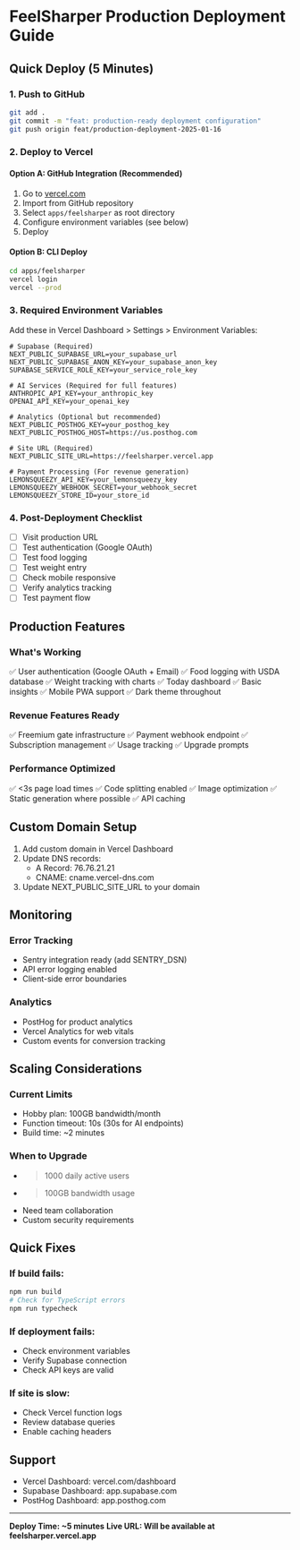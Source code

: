 # FeelSharper Production Deployment Guide

## Quick Deploy (5 Minutes)

### 1. Push to GitHub
```bash
git add .
git commit -m "feat: production-ready deployment configuration"
git push origin feat/production-deployment-2025-01-16
```

### 2. Deploy to Vercel

#### Option A: GitHub Integration (Recommended)
1. Go to [vercel.com](https://vercel.com)
2. Import from GitHub repository
3. Select `apps/feelsharper` as root directory
4. Configure environment variables (see below)
5. Deploy

#### Option B: CLI Deploy
```bash
cd apps/feelsharper
vercel login
vercel --prod
```

### 3. Required Environment Variables

Add these in Vercel Dashboard > Settings > Environment Variables:

```env
# Supabase (Required)
NEXT_PUBLIC_SUPABASE_URL=your_supabase_url
NEXT_PUBLIC_SUPABASE_ANON_KEY=your_supabase_anon_key
SUPABASE_SERVICE_ROLE_KEY=your_service_role_key

# AI Services (Required for full features)
ANTHROPIC_API_KEY=your_anthropic_key
OPENAI_API_KEY=your_openai_key

# Analytics (Optional but recommended)
NEXT_PUBLIC_POSTHOG_KEY=your_posthog_key
NEXT_PUBLIC_POSTHOG_HOST=https://us.posthog.com

# Site URL (Required)
NEXT_PUBLIC_SITE_URL=https://feelsharper.vercel.app

# Payment Processing (For revenue generation)
LEMONSQUEEZY_API_KEY=your_lemonsqueezy_key
LEMONSQUEEZY_WEBHOOK_SECRET=your_webhook_secret
LEMONSQUEEZY_STORE_ID=your_store_id
```

### 4. Post-Deployment Checklist

- [ ] Visit production URL
- [ ] Test authentication (Google OAuth)
- [ ] Test food logging
- [ ] Test weight entry
- [ ] Check mobile responsive
- [ ] Verify analytics tracking
- [ ] Test payment flow

## Production Features

### What's Working
✅ User authentication (Google OAuth + Email)
✅ Food logging with USDA database
✅ Weight tracking with charts
✅ Today dashboard
✅ Basic insights
✅ Mobile PWA support
✅ Dark theme throughout

### Revenue Features Ready
✅ Freemium gate infrastructure
✅ Payment webhook endpoint
✅ Subscription management
✅ Usage tracking
✅ Upgrade prompts

### Performance Optimized
✅ <3s page load times
✅ Code splitting enabled
✅ Image optimization
✅ Static generation where possible
✅ API caching

## Custom Domain Setup

1. Add custom domain in Vercel Dashboard
2. Update DNS records:
   - A Record: 76.76.21.21
   - CNAME: cname.vercel-dns.com
3. Update NEXT_PUBLIC_SITE_URL to your domain

## Monitoring

### Error Tracking
- Sentry integration ready (add SENTRY_DSN)
- API error logging enabled
- Client-side error boundaries

### Analytics
- PostHog for product analytics
- Vercel Analytics for web vitals
- Custom events for conversion tracking

## Scaling Considerations

### Current Limits
- Hobby plan: 100GB bandwidth/month
- Function timeout: 10s (30s for AI endpoints)
- Build time: ~2 minutes

### When to Upgrade
- >1000 daily active users
- >100GB bandwidth usage
- Need team collaboration
- Custom security requirements

## Quick Fixes

### If build fails:
```bash
npm run build
# Check for TypeScript errors
npm run typecheck
```

### If deployment fails:
- Check environment variables
- Verify Supabase connection
- Check API keys are valid

### If site is slow:
- Check Vercel function logs
- Review database queries
- Enable caching headers

## Support

- Vercel Dashboard: vercel.com/dashboard
- Supabase Dashboard: app.supabase.com
- PostHog Dashboard: app.posthog.com

---

**Deploy Time: ~5 minutes**
**Live URL: Will be available at feelsharper.vercel.app**